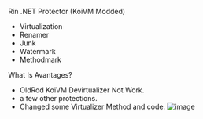 Rin .NET Protector (KoiVM Modded)
 
+ Virtualization
+ Renamer
+ Junk
+ Watermark
+ Methodmark

What Is Avantages?

+ OldRod KoiVM Devirtualizer Not Work.
+ a few other protections.
+ Changed some Virtualizer Method and code.
![image](https://user-images.githubusercontent.com/106769027/188679478-7876a5a9-2461-4ec8-8d69-6349c5844a63.png)


